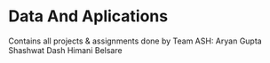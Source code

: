 # Data And Aplications 
 
Contains all projects & assignments done by
Team ASH:
Aryan Gupta
Shashwat Dash
Himani Belsare 